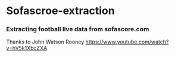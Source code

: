 # Sofascroe-extraction

### Extracting football live data from sofascore.com
Thanks to John Watson Rooney
https://www.youtube.com/watch?v=hV5k1XbcZXA
